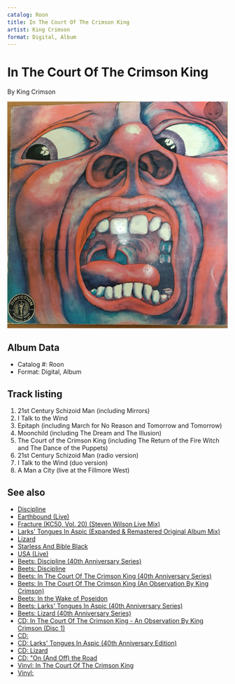 ```yaml
---
catalog: Roon
title: In The Court Of The Crimson King
artist: King Crimson
format: Digital, Album
---
```


# In The Court Of The Crimson King

By King Crimson

![](../../assets/albumcovers/King_Crimson-In_The_Court_Of_The_Crimson_King.png)

## Album Data

- Catalog #: Roon
- Format: Digital, Album


## Track listing


1. 21st Century Schizoid Man (including Mirrors)
2. I Talk to the Wind
3. Epitaph (including March for No Reason and Tomorrow and Tomorrow)
4. Moonchild (including The Dream and The Illusion)
5. The Court of the Crimson King (including The Return of the Fire Witch and The Dance of the Puppets)
6. 21st Century Schizoid Man (radio version)
7. I Talk to the Wind (duo version)
8. A Man a City (live at the Fillmore West)


## See also

- [Discipline](Discipline.md)
- [Earthbound (Live)](Earthbound_Live.md)
- [Fracture (KC50, Vol. 20) (Steven Wilson Live Mix)](Fracture_KC50__Vol_20_Steven_Wilson_Live_Mix.md)
- [Larks' Tongues In Aspic (Expanded & Remastered Original Album Mix)](Larks_Tongues_In_Aspic_Expanded_and_Remastered_Original_Album_Mix.md)
- [Lizard](Lizard.md)
- [Starless And Bible Black](Starless_And_Bible_Black.md)
- [USA (Live)](USA_Live.md)
- [Beets: Discipline (40th Anniversary Series)](../../Beets/King_Crimson/Discipline_40th_Anniversary_Series.md)
- [Beets: Discipline](../../Beets/King_Crimson/Discipline.md)
- [Beets: In The Court Of The Crimson King (40th Anniversary Series)](../../Beets/King_Crimson/In_The_Court_Of_The_Crimson_King_40th_Anniversary_Series.md)
- [Beets: In The Court Of The Crimson King (An Observation By King Crimson)](../../Beets/King_Crimson/In_The_Court_Of_The_Crimson_King_An_Observation_By_King_Crimson.md)
- [Beets: In the Wake of Poseidon](../../Beets/King_Crimson/In_the_Wake_of_Poseidon.md)
- [Beets: Larks' Tongues In Aspic (40th Anniversary Series)](../../Beets/King_Crimson/Larks_Tongues_In_Aspic_40th_Anniversary_Series.md)
- [Beets: Lizard (40th Anniversary Series)](../../Beets/King_Crimson/Lizard_40th_Anniversary_Series.md)
- [CD: In The Court Of The Crimson King - An Observation By King Crimson (Disc 1)](../../CD/King_Crimson/In_The_Court_Of_The_Crimson_King_-_An_Observation_By_King_Crimson_Disc_1.md)
- [CD: ](../../CD/King_Crimson/King_Crimson.md)
- [CD: Larks' Tongues In Aspic (40th Anniversary Edition)](../../CD/King_Crimson/Larks_Tongues_In_Aspic_40th_Anniversary_Edition.md)
- [CD: Lizard](../../CD/King_Crimson/Lizard.md)
- [CD: "On (And Off) the Road](../../CD/King_Crimson/On_And_Off_the_Road-_Studio__Live__Audio_and_Audio-Visual_1981-1984_Disc_1.md)
- [Vinyl: In The Court Of The Crimson King](../../Vinyl/King_Crimson/In_The_Court_Of_The_Crimson_King.md)
- [Vinyl: ](../../Vinyl/King_Crimson/King_Crimson.md)
